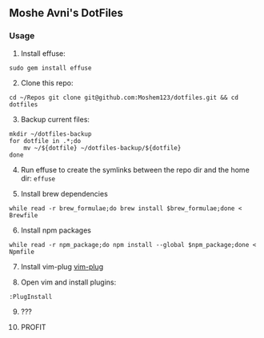 ## Moshe Avni's DotFiles

### Usage
1. Install effuse: 
```
sudo gem install effuse
```
2. Clone this repo:
```
cd ~/Repos git clone git@github.com:Moshem123/dotfiles.git && cd dotfiles
```

3. Backup current files:
```
mkdir ~/dotfiles-backup
for dotfile in .*;do
    mv ~/${dotfile} ~/dotfiles-backup/${dotfile}
done
```
4. Run effuse to create the symlinks between the repo dir and the home dir: `effuse`

5. Install brew dependencies
```
while read -r brew_formulae;do brew install $brew_formulae;done < Brewfile
```
6. Install npm packages
```
while read -r npm_package;do npm install --global $npm_package;done < Npmfile
```
7. Install vim-plug [vim-plug](https://github.com/junegunn/vim-plug)

8. Open vim and install plugins:
```
:PlugInstall
```

9. ???

10. PROFIT
